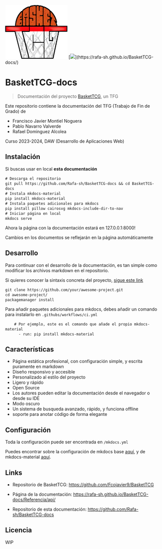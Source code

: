 <img src="/docs/assets/logo.png" width="200" />
[<img src="https://rafa-sh.github.io/BasketTCG-docs/assets/images/social/index.png">](https://rafa-sh.github.io/BasketTCG-docs/)

# BasketTCG-docs
> Documentación del proyecto [BasketTCG](https://github.com/Fcojavier9/BasketTCG), un TFG

Este repositorio contiene la documentación del TFG (Trabajo de Fin de Grado) de
- Francisco Javier Montiel Noguera
- Pablo Navarro Valverde
- Rafael Dominguez Alcolea

Curso 2023-2024, DAW (Desarrollo de Aplicaciones Web) 

## Instalación

Si buscas usar en local **esta documentación**

```shell
# Descarga el repositorio
git pull https://github.com/Rafa-sh/BasketTCG-docs && cd BasketTCG-docs
# Instala mkdocs-material
pip install mkdocs-material
# Instala paquetes adicionales para mkdocs
pip install pillow cairosvg mkdocs-include-dir-to-nav
# Iniciar página en local
mkdocs serve
```
Ahora la página con la documentación estará en 127.0.0.1:8000!

Cambios en los documentos se reflejarán en la página automáticamente

## Desarrollo

Para continuar con el desarrollo de la documentación, es tan simple como modificar los archivos markdown en el repositorio.

Si quieres conocer la sintaxis concreta del proyecto, [sigue este link](https://rafa-sh.github.io/BasketTCG-docs/Referencia/markdown)

```shell
git clone https://github.com/your/awesome-project.git
cd awesome-project/
packagemanager install
```

Para añadir paquetes adicionales para mkdocs, debes añadir un comando para instalarlo en `.githubs/workflows/ci.yml`

```shell
    # Por ejemplo, este es el comando que añade el propio mkdocs-material
      - run: pip install mkdocs-material
```

## Características

- Página estática profesional, con configuración simple, y escrita puramente en markdown
- Diseño responsivo y accesible
- Personalizado al estilo del proyecto
- Ligero y rápido
- Open Source
- Los autores pueden editar la documentación desde el navegador o desde su IDE
- Modo oscuro
- Un sistema de busqueda avanzado, rápido, y funciona offline
- soporte para anotar código de forma elegante


## Configuración

Toda la configuración puede ser encontrada en `/mkdocs.yml`

Puedes encontrar sobre la configuración de mkdocs base [aquí](https://www.mkdocs.org/user-guide/configuration/), y de mkdocs-material [aquí](https://squidfunk.github.io/mkdocs-material/).

## Links

- Repositorio de BasketTCG: https://github.com/Fcojavier9/BasketTCG

- Página de la documentación: https://rafa-sh.github.io/BasketTCG-docs/Referencia/api/

- Repositorio de esta documentación: https://github.com/Rafa-sh/BasketTCG-docs

## Licencia

WIP
